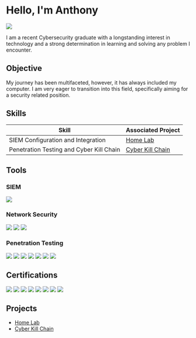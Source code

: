 # Hello, I'm Anthony
<a href="https://www.linkedin.com/in/anthony-arena-39420915b/" target="_blank"><img src="https://img.shields.io/badge/-LinkedIn-0072b1?&style=for-the-badge&logo=linkedin&logoColor=white" /></a>

I am a recent Cybersecurity graduate with a longstanding interest in technology and a strong determination in learning and solving any problem I encounter.

## Objective

My journey has been multifaceted, however, it has always included my computer. I am very eager to transition into this field, specifically aiming for a security related position.

## Skills

| Skill                                         | Associated Project         |
|-----------------------------------------------|----------------------------|
| SIEM Configuration and Integration            | <a href="https://github.com/AnthonyArena95/Home-Lab/tree/main">Home Lab</a>|
| Penetration Testing and Cyber Kill Chain      | <a href="https://github.com/AnthonyArena95/Cyber-Kill-Chain/tree/main">Cyber Kill Chain</a>|

## Tools

### SIEM
<div>
    <img src="https://img.shields.io/badge/-Wazuh-3595F9?&style=for-the-badge&logo=Wazuh&logoColor=white" />

</div>

### Network Security
<div>
    <img src="https://img.shields.io/badge/-Suricata-FFA500?&style=for-the-badge&logo=Suricata&logoColor=white" /> 
    <img src="https://img.shields.io/badge/-nmap-0000FF?&style=for-the-badge&logo=nmap&logoColor=white" /> 
    <img src="https://img.shields.io/badge/-Nessus_Essentials-3399FF?&style=for-the-badge&logo=Nessus&logoColor=white" />

</div>

### Penetration Testing
<div>
    <img src="https://img.shields.io/badge/-Metasploit-3399FF?&style=for-the-badge&logo=Metasploit&logoColor=white" /> 
    <img src="https://img.shields.io/badge/-Kali_Linux-1A1A1A?&style=for-the-badge&logo=Kali_Linux&logoColor=white" />
    <img src="https://img.shields.io/badge/-John_the_Ripper-000000?&style=for-the-badge&logo=John_the_Ripper&logoColor=white" />
    <img src="https://img.shields.io/badge/-Hydra-FF0000?&style=for-the-badge&logo=Hydra&logoColor=white" />
    <img src="https://img.shields.io/badge/-Hashcat-FF6600?&style=for-the-badge&logo=Hashcat&logoColor=white" />
    <img src="https://img.shields.io/badge/-SQLMap-FF9900?&style=for-the-badge&logo=SQLMap&logoColor=white" />
    <img src="https://img.shields.io/badge/-Netcat-000000?&style=for-the-badge&logo=Netcat&logoColor=white" />

</div>

## Certifications
<div>
<img src="https://img.shields.io/badge/-Pentest%2B-FF0000?&style=for-the-badge&logo=CompTIA&logoColor=white" />
<img src="https://img.shields.io/badge/-CySA%2B-0000FF?&style=for-the-badge&logo=CompTIA&logoColor=white" />
<img src="https://img.shields.io/badge/-Security%2B-FF0000?&style=for-the-badge&logo=CompTIA&logoColor=white" />
<img src="https://img.shields.io/badge/-SSCP-008000?&style=for-the-badge&logo=ISC2&logoColor=white" />
<img src="https://img.shields.io/badge/-Network%2B-0000FF?&style=for-the-badge&logo=CompTIA&logoColor=white" />
<img src="https://img.shields.io/badge/-A%2B-FF0000?&style=for-the-badge&logo=CompTIA&logoColor=white" />
<img src="https://img.shields.io/badge/-ITIL%204%20Foundation-008000?&style=for-the-badge&logo=ITIL&logoColor=white" />
<img src="https://img.shields.io/badge/-Project%2B-FFA500?&style=for-the-badge&logo=CompTIA&logoColor=white" />
</div>

## Projects
- <a href="https://github.com/AnthonyArena95/Home-Lab/tree/main">Home Lab</a>
- <a href="https://github.com/AnthonyArena95/Cyber-Kill-Chain/tree/main">Cyber Kill Chain</a>

